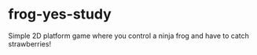 # frog-yes-study
Simple 2D platform game where you control a ninja frog and have to catch strawberries!
